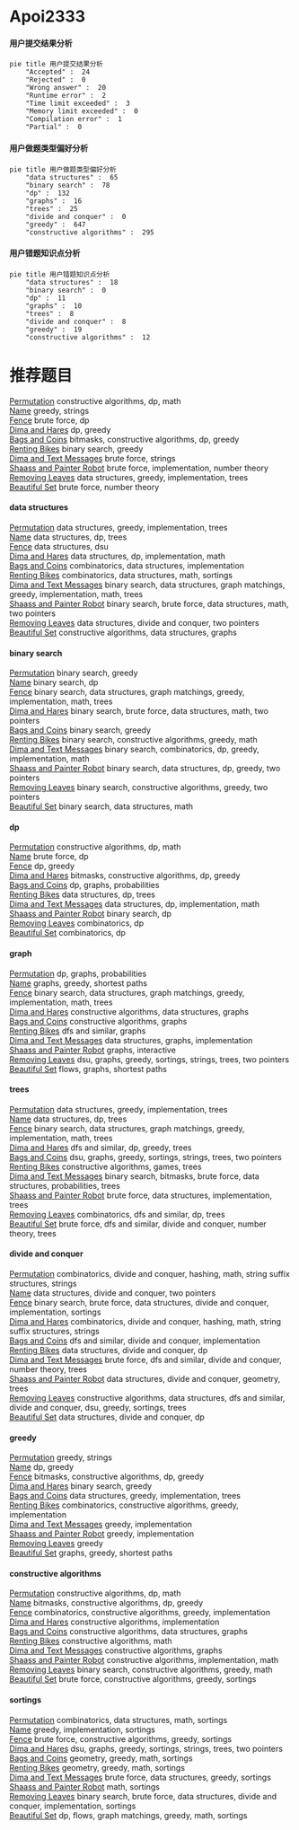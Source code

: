 # Apoi2333
<!-- tabs:start -->
#### **用户提交结果分析**

```mermaid
pie title 用户提交结果分析
    "Accepted" :  24
    "Rejected" :  0
    "Wrong answer" :  20
    "Runtime error" :  2
    "Time limit exceeded" :  3
    "Memory limit exceeded" :  0
    "Compilation error" :  1
    "Partial" :  0
```
#### **用户做题类型偏好分析**

```mermaid
pie title 用户做题类型偏好分析
    "data structures" :  65
    "binary search" :  78
    "dp" :  132
    "graphs" :  16
    "trees" :  25
    "divide and conquer" :  0
    "greedy" :  647
    "constructive algorithms" :  295
```
#### **用户错题知识点分析**

```mermaid
pie title 用户错题知识点分析
    "data structures" :  18
    "binary search" :  0
    "dp" :  11
    "graphs" :  10
    "trees" :  8
    "divide and conquer" :  8
    "greedy" :  19
    "constructive algorithms" :  12
```
<!-- tabs:end -->
# 推荐题目
[Permutation](http://codeforces.com/problemset/problem/359/B)		constructive algorithms,
                        dp,
                        math		  
[Name](http://codeforces.com/problemset/problem/180/D)		greedy,
                        strings		  
[Fence](http://codeforces.com/problemset/problem/363/B)		brute force,
                        dp		  
[Dima and Hares](http://codeforces.com/problemset/problem/358/D)		dp,
                        greedy		  
[Bags and Coins](http://codeforces.com/problemset/problem/356/D)		bitmasks,
                        constructive algorithms,
                        dp,
                        greedy		  
[Renting Bikes](http://codeforces.com/problemset/problem/363/D)		binary search,
                        greedy		  
[Dima and Text Messages](http://codeforces.com/problemset/problem/358/B)		brute force,
                        strings		  
[Shaass and Painter Robot](http://codeforces.com/problemset/problem/294/D)		brute force,
                        implementation,
                        number theory		  
[Removing Leaves](http://codeforces.com/problemset/problem/1385/F)		data structures,
                        greedy,
                        implementation,
                        trees		  
[Beautiful Set](http://codeforces.com/problemset/problem/364/C)		brute force,
                        number theory		  
<!-- tabs:start -->
#### **data structures**
[Permutation](http://codeforces.com/problemset/problem/1385/F)		data structures,
                        greedy,
                        implementation,
                        trees		  
[Name](http://codeforces.com/problemset/problem/1179/D)		data structures,
                        dp,
                        trees		  
[Fence](http://codeforces.com/problemset/problem/356/A)		data structures,
                        dsu		  
[Dima and Hares](http://codeforces.com/problemset/problem/362/C)		data structures,
                        dp,
                        implementation,
                        math		  
[Bags and Coins](http://codeforces.com/problemset/problem/364/A)		combinatorics,
                        data structures,
                        implementation		  
[Renting Bikes](http://codeforces.com/problemset/problem/1167/F)		combinatorics,
                        data structures,
                        math,
                        sortings		  
[Dima and Text Messages](http://codeforces.com/problemset/problem/1179/C)		binary search,
                        data structures,
                        graph matchings,
                        greedy,
                        implementation,
                        math,
                        trees		  
[Shaass and Painter Robot](http://codeforces.com/problemset/problem/359/D)		binary search,
                        brute force,
                        data structures,
                        math,
                        two pointers		  
[Removing Leaves](http://codeforces.com/problemset/problem/1042/D)		data structures,
                        divide and conquer,
                        two pointers		  
[Beautiful Set](http://codeforces.com/problemset/problem/1439/B)		constructive algorithms,
                        data structures,
                        graphs		  
#### **binary search**
[Permutation](http://codeforces.com/problemset/problem/363/D)		binary search,
                        greedy		  
[Name](http://codeforces.com/problemset/problem/360/B)		binary search,
                        dp		  
[Fence](http://codeforces.com/problemset/problem/1179/C)		binary search,
                        data structures,
                        graph matchings,
                        greedy,
                        implementation,
                        math,
                        trees		  
[Dima and Hares](http://codeforces.com/problemset/problem/359/D)		binary search,
                        brute force,
                        data structures,
                        math,
                        two pointers		  
[Bags and Coins](http://codeforces.com/problemset/problem/1305/H)		binary search,
                        greedy		  
[Renting Bikes](http://codeforces.com/problemset/problem/1476/A)		binary search,
                        constructive algorithms,
                        greedy,
                        math		  
[Dima and Text Messages](http://codeforces.com/problemset/problem/1307/E)		binary search,
                        combinatorics,
                        dp,
                        greedy,
                        implementation,
                        math		  
[Shaass and Painter Robot](http://codeforces.com/problemset/problem/1492/C)		binary search,
                        data structures,
                        dp,
                        greedy,
                        two pointers		  
[Removing Leaves](http://codeforces.com/problemset/problem/1463/D)		binary search,
                        constructive algorithms,
                        greedy,
                        two pointers		  
[Beautiful Set](http://codeforces.com/problemset/problem/1490/G)		binary search,
                        data structures,
                        math		  
#### **dp**
[Permutation](http://codeforces.com/problemset/problem/359/B)		constructive algorithms,
                        dp,
                        math		  
[Name](http://codeforces.com/problemset/problem/363/B)		brute force,
                        dp		  
[Fence](http://codeforces.com/problemset/problem/358/D)		dp,
                        greedy		  
[Dima and Hares](http://codeforces.com/problemset/problem/356/D)		bitmasks,
                        constructive algorithms,
                        dp,
                        greedy		  
[Bags and Coins](http://codeforces.com/problemset/problem/1310/D)		dp,
                        graphs,
                        probabilities		  
[Renting Bikes](http://codeforces.com/problemset/problem/1179/D)		data structures,
                        dp,
                        trees		  
[Dima and Text Messages](http://codeforces.com/problemset/problem/362/C)		data structures,
                        dp,
                        implementation,
                        math		  
[Shaass and Painter Robot](http://codeforces.com/problemset/problem/360/B)		binary search,
                        dp		  
[Removing Leaves](http://codeforces.com/problemset/problem/1185/G2)		combinatorics,
                        dp		  
[Beautiful Set](http://codeforces.com/problemset/problem/360/C)		combinatorics,
                        dp		  
#### **graph**
[Permutation](http://codeforces.com/problemset/problem/1310/D)		dp,
                        graphs,
                        probabilities		  
[Name](http://codeforces.com/problemset/problem/360/E)		graphs,
                        greedy,
                        shortest paths		  
[Fence](http://codeforces.com/problemset/problem/1179/C)		binary search,
                        data structures,
                        graph matchings,
                        greedy,
                        implementation,
                        math,
                        trees		  
[Dima and Hares](http://codeforces.com/problemset/problem/1439/B)		constructive algorithms,
                        data structures,
                        graphs		  
[Bags and Coins](http://codeforces.com/problemset/problem/1242/E)		constructive algorithms,
                        graphs		  
[Renting Bikes](http://codeforces.com/problemset/problem/118/E)		dfs and similar,
                        graphs		  
[Dima and Text Messages](http://codeforces.com/problemset/problem/1468/M)		data structures,
                        graphs,
                        implementation		  
[Shaass and Painter Robot](http://codeforces.com/problemset/problem/1142/E)		graphs,
                        interactive		  
[Removing Leaves](http://codeforces.com/problemset/problem/1383/A)		dsu,
                        graphs,
                        greedy,
                        sortings,
                        strings,
                        trees,
                        two pointers		  
[Beautiful Set](http://codeforces.com/problemset/problem/1307/G)		flows,
                        graphs,
                        shortest paths		  
#### **trees**
[Permutation](http://codeforces.com/problemset/problem/1385/F)		data structures,
                        greedy,
                        implementation,
                        trees		  
[Name](http://codeforces.com/problemset/problem/1179/D)		data structures,
                        dp,
                        trees		  
[Fence](http://codeforces.com/problemset/problem/1179/C)		binary search,
                        data structures,
                        graph matchings,
                        greedy,
                        implementation,
                        math,
                        trees		  
[Dima and Hares](http://codeforces.com/problemset/problem/1485/E)		dfs and similar,
                        dp,
                        greedy,
                        trees		  
[Bags and Coins](http://codeforces.com/problemset/problem/1383/A)		dsu,
                        graphs,
                        greedy,
                        sortings,
                        strings,
                        trees,
                        two pointers		  
[Renting Bikes](http://codeforces.com/problemset/problem/1110/G)		constructive algorithms,
                        games,
                        trees		  
[Dima and Text Messages](http://codeforces.com/problemset/problem/1479/D)		binary search,
                        bitmasks,
                        brute force,
                        data structures,
                        probabilities,
                        trees		  
[Shaass and Painter Robot](http://codeforces.com/problemset/problem/1511/C)		brute force,
                        data structures,
                        implementation,
                        trees		  
[Removing Leaves](http://codeforces.com/problemset/problem/1499/F)		combinatorics,
                        dfs and similar,
                        dp,
                        trees		  
[Beautiful Set](http://codeforces.com/problemset/problem/1491/E)		brute force,
                        dfs and similar,
                        divide and conquer,
                        number theory,
                        trees		  
#### **divide and conquer**
[Permutation](http://codeforces.com/problemset/problem/1466/G)		combinatorics,
                        divide and conquer,
                        hashing,
                        math,
                        string suffix structures,
                        strings		  
[Name](http://codeforces.com/problemset/problem/1042/D)		data structures,
                        divide and conquer,
                        two pointers		  
[Fence](http://codeforces.com/problemset/problem/1461/D)		binary search,
                        brute force,
                        data structures,
                        divide and conquer,
                        implementation,
                        sortings		  
[Dima and Hares](http://codeforces.com/problemset/problem/1466/G)		combinatorics,
                        divide and conquer,
                        hashing,
                        math,
                        string suffix structures,
                        strings		  
[Bags and Coins](http://codeforces.com/problemset/problem/1490/D)		dfs and similar,
                        divide and conquer,
                        implementation		  
[Renting Bikes](https://codeforces.com/contest/1483/problem/C)		data structures,
                        divide and conquer,
                        dp		  
[Dima and Text Messages](http://codeforces.com/problemset/problem/1491/E)		brute force,
                        dfs and similar,
                        divide and conquer,
                        number theory,
                        trees		  
[Shaass and Painter Robot](http://codeforces.com/problemset/problem/1303/G)		data structures,
                        divide and conquer,
                        geometry,
                        trees		  
[Removing Leaves](http://codeforces.com/problemset/problem/1494/D)		constructive algorithms,
                        data structures,
                        dfs and similar,
                        divide and conquer,
                        dsu,
                        greedy,
                        sortings,
                        trees		  
[Beautiful Set](http://codeforces.com/problemset/problem/1482/E)		data structures,
                        divide and conquer,
                        dp		  
#### **greedy**
[Permutation](http://codeforces.com/problemset/problem/180/D)		greedy,
                        strings		  
[Name](http://codeforces.com/problemset/problem/358/D)		dp,
                        greedy		  
[Fence](http://codeforces.com/problemset/problem/356/D)		bitmasks,
                        constructive algorithms,
                        dp,
                        greedy		  
[Dima and Hares](http://codeforces.com/problemset/problem/363/D)		binary search,
                        greedy		  
[Bags and Coins](http://codeforces.com/problemset/problem/1385/F)		data structures,
                        greedy,
                        implementation,
                        trees		  
[Renting Bikes](http://codeforces.com/problemset/problem/356/C)		combinatorics,
                        constructive algorithms,
                        greedy,
                        implementation		  
[Dima and Text Messages](http://codeforces.com/problemset/problem/360/A)		greedy,
                        implementation		  
[Shaass and Painter Robot](http://codeforces.com/problemset/problem/363/C)		greedy,
                        implementation		  
[Removing Leaves](http://codeforces.com/problemset/problem/1040/A)		greedy		  
[Beautiful Set](http://codeforces.com/problemset/problem/360/E)		graphs,
                        greedy,
                        shortest paths		  
#### **constructive algorithms**
[Permutation](http://codeforces.com/problemset/problem/359/B)		constructive algorithms,
                        dp,
                        math		  
[Name](http://codeforces.com/problemset/problem/356/D)		bitmasks,
                        constructive algorithms,
                        dp,
                        greedy		  
[Fence](http://codeforces.com/problemset/problem/356/C)		combinatorics,
                        constructive algorithms,
                        greedy,
                        implementation		  
[Dima and Hares](http://codeforces.com/problemset/problem/357/B)		constructive algorithms,
                        implementation		  
[Bags and Coins](http://codeforces.com/problemset/problem/1439/B)		constructive algorithms,
                        data structures,
                        graphs		  
[Renting Bikes](http://codeforces.com/problemset/problem/1266/B)		constructive algorithms,
                        math		  
[Dima and Text Messages](http://codeforces.com/problemset/problem/1242/E)		constructive algorithms,
                        graphs		  
[Shaass and Painter Robot](http://codeforces.com/problemset/problem/11/A)		constructive algorithms,
                        implementation,
                        math		  
[Removing Leaves](http://codeforces.com/problemset/problem/1476/A)		binary search,
                        constructive algorithms,
                        greedy,
                        math		  
[Beautiful Set](http://codeforces.com/problemset/problem/1305/A)		brute force,
                        constructive algorithms,
                        greedy,
                        sortings		  
#### **sortings**
[Permutation](http://codeforces.com/problemset/problem/1167/F)		combinatorics,
                        data structures,
                        math,
                        sortings		  
[Name](http://codeforces.com/problemset/problem/1300/B)		greedy,
                        implementation,
                        sortings		  
[Fence](http://codeforces.com/problemset/problem/1305/A)		brute force,
                        constructive algorithms,
                        greedy,
                        sortings		  
[Dima and Hares](http://codeforces.com/problemset/problem/1383/A)		dsu,
                        graphs,
                        greedy,
                        sortings,
                        strings,
                        trees,
                        two pointers		  
[Bags and Coins](https://codeforces.com/contest/1496/problem/C)		geometry,
                        greedy,
                        math,
                        sortings		  
[Renting Bikes](http://codeforces.com/problemset/problem/1495/A)		geometry,
                        greedy,
                        math,
                        sortings		  
[Dima and Text Messages](http://codeforces.com/problemset/problem/1497/A)		brute force,
                        data structures,
                        greedy,
                        sortings		  
[Shaass and Painter Robot](http://codeforces.com/problemset/problem/1427/A)		math,
                        sortings		  
[Removing Leaves](http://codeforces.com/problemset/problem/1461/D)		binary search,
                        brute force,
                        data structures,
                        divide and conquer,
                        implementation,
                        sortings		  
[Beautiful Set](http://codeforces.com/problemset/problem/1437/C)		dp,
                        flows,
                        graph matchings,
                        greedy,
                        math,
                        sortings		  
<!-- tabs:end -->
